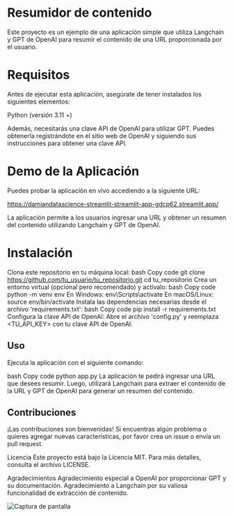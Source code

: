 # Resumidor de contenido



Este proyecto es un ejemplo de una aplicación simple que utiliza Langchain y GPT de OpenAI para resumir el contenido de una URL proporcionada por el usuario.

# Requisitos
Antes de ejecutar esta aplicación, asegúrate de tener instalados los siguientes elementos:

Python (versión 3.11 +)

Además, necesitarás una clave API de OpenAI para utilizar GPT. Puedes obtenerla registrándote en el sitio web de OpenAI y siguiendo sus instrucciones para obtener una clave API.

# Demo de la Aplicación
Puedes probar la aplicación en vivo accediendo a la siguiente URL:

https://damiandatascience-streamlit-streamlit-app-gdcp62.streamlit.app/

La aplicación permite a los usuarios ingresar una URL y obtener un resumen del contenido utilizando Langchain y GPT de OpenAI.






# Instalación

Clona este repositorio en tu máquina local:
bash
Copy code
git clone https://github.com/tu_usuario/tu_repositorio.git
cd tu_repositorio
Crea un entorno virtual (opcional pero recomendado) y actívalo:
bash
Copy code
python -m venv env
En Windows: env\Scripts\activate
En macOS/Linux: source env/bin/activate
Instala las dependencias necesarias desde el archivo 'requirements.txt':
bash
Copy code
pip install -r requirements.txt
Configura la clave API de OpenAI:
Abre el archivo 'config.py' y reemplaza <TU_API_KEY> con tu clave API de OpenAI.

## Uso
Ejecuta la aplicación con el siguiente comando:

bash
Copy code
python app.py
La aplicación te pedirá ingresar una URL que desees resumir. Luego, utilizará Langchain para extraer el contenido de la URL y GPT de OpenAI para generar un resumen del contenido.

## Contribuciones
¡Las contribuciones son bienvenidas! Si encuentras algún problema o quieres agregar nuevas características, por favor crea un issue o envía un pull request.

Licencia
Este proyecto está bajo la Licencia MIT. Para más detalles, consulta el archivo LICENSE.

Agradecimientos
Agradecimiento especial a OpenAI por proporcionar GPT y su documentación.
Agradecimiento a Langchain por su valiosa funcionalidad de extracción de contenido.


![Captura de pantalla](https://tu-URL.com/Captura%20de%20pantalla%202023-07-26%20011559.png)


